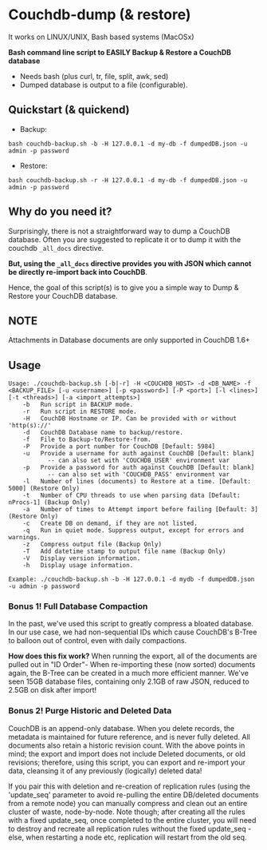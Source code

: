 Couchdb-dump (& restore)
============

It works on LINUX/UNIX, Bash based systems (MacOSx)

**Bash command line script to EASILY Backup & Restore a CouchDB database**

 * Needs bash (plus curl, tr, file, split, awk, sed)
 * Dumped database is output to a file (configurable).

## Quickstart (& quickend)
* Backup:

```bash couchdb-backup.sh -b -H 127.0.0.1 -d my-db -f dumpedDB.json -u admin -p password```

* Restore:

```bash couchdb-backup.sh -r -H 127.0.0.1 -d my-db -f dumpedDB.json -u admin -p password```

## Why do you need it?
Surprisingly, there is not a straightforward way to dump a CouchDB database. Often you are suggested to replicate it or to dump it with the couchdb `_all_docs` directive. 

**But, using the `_all_docs` directive provides you with JSON which cannot be directly re-import back into CouchDB**.

Hence, the goal of this script(s) is to give you a simple way to Dump & Restore your CouchDB database.

## NOTE

Attachments in Database documents are only supported in CouchDB 1.6+

## Usage
```
Usage: ./couchdb-backup.sh [-b|-r] -H <COUCHDB_HOST> -d <DB_NAME> -f <BACKUP_FILE> [-u <username>] [-p <password>] [-P <port>] [-l <lines>] [-t <threads>] [-a <import_attempts>]
	-b   Run script in BACKUP mode.
	-r   Run script in RESTORE mode.
	-H   CouchDB Hostname or IP. Can be provided with or without 'http(s)://'
	-d   CouchDB Database name to backup/restore.
	-f   File to Backup-to/Restore-from.
	-P   Provide a port number for CouchDB [Default: 5984]
	-u   Provide a username for auth against CouchDB [Default: blank]
	       -- can also set with 'COUCHDB_USER' environment var
	-p   Provide a password for auth against CouchDB [Default: blank]
	       -- can also set with 'COUCHDB_PASS' environment var
	-l   Number of lines (documents) to Restore at a time. [Default: 5000] (Restore Only)
	-t   Number of CPU threads to use when parsing data [Default: nProcs-1] (Backup Only)
	-a   Number of times to Attempt import before failing [Default: 3] (Restore Only)
	-c   Create DB on demand, if they are not listed.
	-q   Run in quiet mode. Suppress output, except for errors and warnings.
	-z   Compress output file (Backup Only)
	-T   Add datetime stamp to output file name (Backup Only)
	-V   Display version information.
	-h   Display usage information.

Example: ./couchdb-backup.sh -b -H 127.0.0.1 -d mydb -f dumpedDB.json -u admin -p password
```

### Bonus 1! Full Database Compaction
In the past, we've used this script to greatly compress a bloated database.
In our use case, we had non-sequential IDs which cause CouchDB's B-Tree to balloon out of control, even with daily compactions.

**How does this fix work?**
When running the export, all of the documents are pulled out in "ID Order"- When re-importing these (now sorted) documents again, the B-Tree can be created in a much more efficient manner. We've seen 15GB database files, containing only 2.1GB of raw JSON, reduced to 2.5GB on disk after import!

### Bonus 2! Purge Historic and Deleted Data
CouchDB is an append-only database. When you delete records, the metadata is maintained for future reference, and is never fully deleted. All documents also retain a historic revision count.
With the above points in mind; the export and import does not include Deleted documents, or old revisions; therefore, using this script, you can export and re-import your data, cleansing it of any previously (logically) deleted data!

If you pair this with deletion and re-creation of replication rules (using the 'update_seq' parameter to avoid re-pulling the entire DB/deleted documents from a remote node) you can manually compress and clean out an entire cluster of waste, node-by-node.
Note though; after creating all the rules with a fixed update_seq, once completed to the entire cluster, you will need to destroy and recreate all replication rules without the fixed update_seq - else, when restarting a node etc, replication will restart from the old seq.

